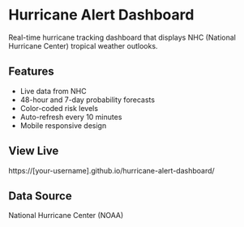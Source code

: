 # Hurricane Alert Dashboard

Real-time hurricane tracking dashboard that displays NHC (National Hurricane Center) tropical weather outlooks.

## Features
- Live data from NHC
- 48-hour and 7-day probability forecasts
- Color-coded risk levels
- Auto-refresh every 10 minutes
- Mobile responsive design

## View Live
https://[your-username].github.io/hurricane-alert-dashboard/

## Data Source
National Hurricane Center (NOAA)